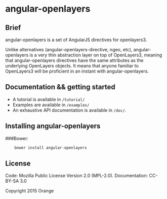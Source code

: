 # angular-openlayers

## Brief
angular-openlayers is a set of AngularJS directives for openlayers3.

Unlike alternatives (angular-openlayers-directive, ngeo, etc), angular-openlayers is a very thin abstraction layer on top of OpenLayers3, meaning that angular-openlayers directives have the same attributes as the underlying OpenLayers objects.
It means that anyone familiar to OpenLayers3 will be proficient in an instant with angular-openlayers.

## Documentation && getting started

- A tutorial is available in ```/tutorial/```
- Examples are available in ```/examples/```
- An exhaustive API documentation is available in ```/doc/```.

## Installing angular-openlayers

###Bower:
```bash
    bower install angular-openlayers
```

## License
Code: Mozilla Public License Version 2.0 (MPL-2.0).
Documentation:  CC-BY-SA 3.0

Copyright 2015 Orange


